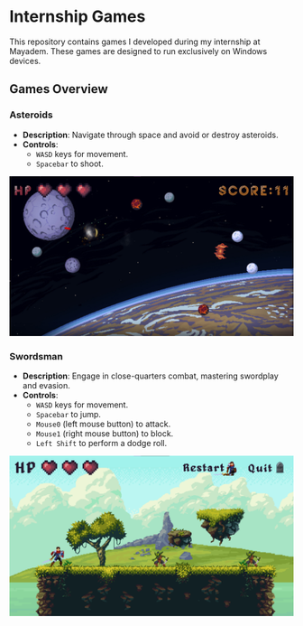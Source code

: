 # Internship Games

This repository contains games I developed during my internship at Mayadem. These games are designed to run exclusively on Windows devices.

## Games Overview

### Asteroids

- **Description**: Navigate through space and avoid or destroy asteroids.
- **Controls**:
  - `WASD` keys for movement.
  - `Spacebar` to shoot.

![Asteroids](Asteroids.png "An Example Image of Asteroids")

### Swordsman

- **Description**: Engage in close-quarters combat, mastering swordplay and evasion.
- **Controls**:
  - `WASD` keys for movement.
  - `Spacebar` to jump.
  - `Mouse0` (left mouse button) to attack.
  - `Mouse1` (right mouse button) to block.
  - `Left Shift` to perform a dodge roll.

![Swordsman](Swordsman.png "An Example Image of Swordsman")
